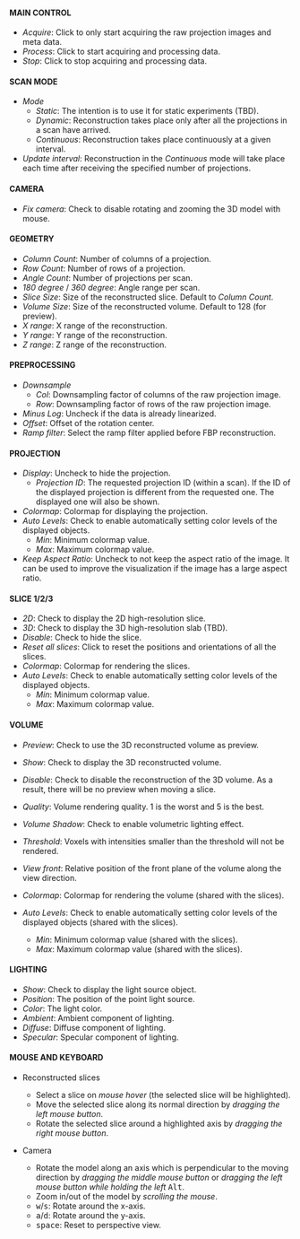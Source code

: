 #### MAIN CONTROL

- *Acquire*: Click to only start acquiring the raw projection images and meta data.
- *Process*: Click to start acquiring and processing data.
- *Stop*: Click to stop acquiring and processing data.

#### SCAN MODE

- *Mode*
    - *Static*: The intention is to use it for static experiments (TBD).
    - *Dynamic*: Reconstruction takes place only after all the projections in a scan have arrived.
    - *Continuous*: Reconstruction takes place continuously at a given interval.
- *Update interval*: Reconstruction in the *Continuous* mode will take place each time after receiving the specified number of projections.

#### CAMERA

- *Fix camera*: Check to disable rotating and zooming the 3D model with mouse.

#### GEOMETRY

- *Column Count*: Number of columns of a projection.
- *Row Count*: Number of rows of a projection.
- *Angle Count*: Number of projections per scan.
- *180 degree* / *360 degree*: Angle range per scan.
- *Slice Size*: Size of the reconstructed slice. Default to *Column Count*.
- *Volume Size*: Size of the reconstructed volume. Default to 128 (for preview).
- *X range*: X range of the reconstruction. 
- *Y range*: Y range of the reconstruction.
- *Z range*: Z range of the reconstruction.

#### PREPROCESSING

- *Downsample*
    - *Col*: Downsampling factor of columns of the raw projection image.
    - *Row*: Downsampling factor of rows of the raw projection image.
- *Minus Log*: Uncheck if the data is already linearized.
- *Offset*: Offset of the rotation center.
- *Ramp filter*: Select the ramp filter applied before FBP reconstruction.

#### PROJECTION

- *Display*: Uncheck to hide the projection.
    - *Projection ID*: The requested projection ID (within a scan). If the ID of the displayed
                       projection is different from the requested one. The displayed one will also
                       be shown.
- *Colormap*: Colormap for displaying the projection.
- *Auto Levels*: Check to enable automatically setting color levels of the displayed objects.
    - *Min*: Minimum colormap value.
    - *Max*: Maximum colormap value.
- *Keep Aspect Ratio*: Uncheck to not keep the aspect ratio of the image. It can
                       be used to improve the visualization if the image has a large
                       aspect ratio.

#### SLICE 1/2/3

- *2D*: Check to display the 2D high-resolution slice.
- *3D*: Check to display the 3D high-resolution slab (TBD).
- *Disable*: Check to hide the slice.
- *Reset all slices*: Click to reset the positions and orientations of all the slices.
- *Colormap*: Colormap for rendering the slices.
- *Auto Levels*: Check to enable automatically setting color levels of the displayed objects.
    - *Min*: Minimum colormap value.
    - *Max*: Maximum colormap value.

#### VOLUME

- *Preview*: Check to use the 3D reconstructed volume as preview.
- *Show*: Check to display the 3D reconstructed volume.
- *Disable*: Check to disable the reconstruction of the 3D volume. As a result, 
             there will be no preview when moving a slice.
  
- *Quality*: Volume rendering quality. 1 is the worst and 5 is the best.
- *Volume Shadow*: Check to enable volumetric lighting effect.
- *Threshold*: Voxels with intensities smaller than the threshold will not be rendered.
- *View front*: Relative position of the front plane of the volume along the view direction.
- *Colormap*: Colormap for rendering the volume (shared with the slices).
- *Auto Levels*: Check to enable automatically setting color levels of the displayed objects (shared with the slices).
    - *Min*: Minimum colormap value (shared with the slices).
    - *Max*: Maximum colormap value (shared with the slices).

#### LIGHTING

- *Show*: Check to display the light source object.
- *Position*: The position of the point light source.
- *Color*: The light color.
- *Ambient*: Ambient component of lighting.
- *Diffuse*: Diffuse component of lighting.
- *Specular*: Specular component of lighting.

#### MOUSE AND KEYBOARD

- Reconstructed slices

    - Select a slice on *mouse hover* (the selected slice will be highlighted).
    - Move the selected slice along its normal direction by *dragging the left mouse button*.
    - Rotate the selected slice around a highlighted axis by *dragging the right mouse button*.

- Camera

    - Rotate the model along an axis which is perpendicular to the moving direction by *dragging
      the middle mouse button* or *dragging the left mouse button while holding the left* <kbd>Alt</kbd>.
    - Zoom in/out of the model by *scrolling the mouse*.
    - <kbd>w</kbd>/<kbd>s</kbd>: Rotate around the x-axis.
    - <kbd>a</kbd>/<kbd>d</kbd>: Rotate around the y-axis.
    - <kbd>space</kbd>: Reset to perspective view.